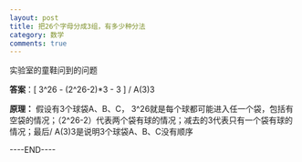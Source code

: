 ```yaml
---
layout: post
title: 把26个字母分成3组，有多少种分法
category: 数学
comments: true
---
```


实验室的童鞋问到的问题

**答案**：[ 3^26 - (2^26-2)*3 - 3 ] / A(3)3

**原理：**
假设有3个球袋A、B、C， 3^26就是每个球都可能进入任一个袋，包括有空袋的情况；（2^26-2）代表两个袋有球的情况；减去的3代表只有一个袋有球的情况；最后/ A(3)3是说明3个球袋A、B、C没有顺序


----END----

